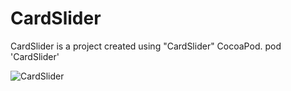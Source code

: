 # CardSlider
CardSlider is a project created using "CardSlider" CocoaPod.
pod 'CardSlider'

![CardSlider](https://user-images.githubusercontent.com/24234259/83208750-7f02b580-a124-11ea-8995-0e409c06db98.gif)
